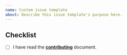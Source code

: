 ```yaml
---
name: Custom issue template
about: Describe this issue template's purpose here.
---
```


## Checklist

<!-- prettier-ignore-start -->

- [ ] I have read the [**contributing**](https://github.com/ifiokjr/remirror/blob/canary/docs/contributing.md) document.

<!-- prettier-ignore-end -->
